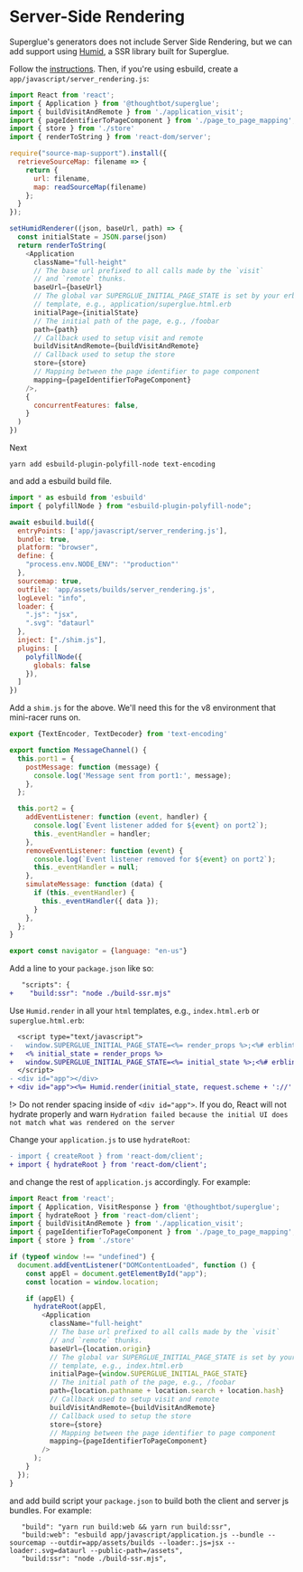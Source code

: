 # Server-Side Rendering

Superglue's generators does not include Server Side Rendering, but we
can add support using [Humid](https://github.com/thoughtbot/humid), a SSR library
built for Superglue.

Follow the [instructions](https://github.com/thoughtbot/humid#installation).
Then, if you're using esbuild, create a `app/javascript/server_rendering.js`:

```js
import React from 'react';
import { Application } from '@thoughtbot/superglue';
import { buildVisitAndRemote } from './application_visit';
import { pageIdentifierToPageComponent } from './page_to_page_mapping';
import { store } from './store'
import { renderToString } from 'react-dom/server';

require("source-map-support").install({
  retrieveSourceMap: filename => {
    return {
      url: filename,
      map: readSourceMap(filename)
    };
  }
});

setHumidRenderer((json, baseUrl, path) => {
  const initialState = JSON.parse(json)
  return renderToString(
    <Application
      className="full-height"
      // The base url prefixed to all calls made by the `visit`
      // and `remote` thunks.
      baseUrl={baseUrl}
      // The global var SUPERGLUE_INITIAL_PAGE_STATE is set by your erb
      // template, e.g., application/superglue.html.erb
      initialPage={initialState}
      // The initial path of the page, e.g., /foobar
      path={path}
      // Callback used to setup visit and remote
      buildVisitAndRemote={buildVisitAndRemote}
      // Callback used to setup the store
      store={store}
      // Mapping between the page identifier to page component
      mapping={pageIdentifierToPageComponent}
    />,
    {
      concurrentFeatures: false,
    }
  )
})
```

Next

```terminal
yarn add esbuild-plugin-polyfill-node text-encoding
```

and add a esbuild build file.

```js
import * as esbuild from 'esbuild'
import { polyfillNode } from "esbuild-plugin-polyfill-node";

await esbuild.build({
  entryPoints: ['app/javascript/server_rendering.js'],
  bundle: true,
  platform: "browser",
  define: {
    "process.env.NODE_ENV": '"production"'
  },
  sourcemap: true,
  outfile: 'app/assets/builds/server_rendering.js',
  logLevel: "info",
  loader: {
    ".js": "jsx",
    ".svg": "dataurl"
  },
  inject: ["./shim.js"],
  plugins: [
    polyfillNode({
      globals: false
    }),
  ]
})
```

Add a `shim.js` for the above. We'll need this for the v8 environment that mini-racer runs on.

```javascript
export {TextEncoder, TextDecoder} from 'text-encoding'

export function MessageChannel() {
  this.port1 = {
    postMessage: function (message) {
      console.log('Message sent from port1:', message);
    },
  };

  this.port2 = {
    addEventListener: function (event, handler) {
      console.log(`Event listener added for ${event} on port2`);
      this._eventHandler = handler;
    },
    removeEventListener: function (event) {
      console.log(`Event listener removed for ${event} on port2`);
      this._eventHandler = null;
    },
    simulateMessage: function (data) {
      if (this._eventHandler) {
        this._eventHandler({ data });
      }
    },
  };
}

export const navigator = {language: "en-us"}
```

Add a line to your `package.json` like so:

```diff
   "scripts": {
+    "build:ssr": "node ./build-ssr.mjs"
```

Use `Humid.render` in all your `html` templates, e.g., `index.html.erb` or `superglue.html.erb`:

```diff
  <script type="text/javascript">
-   window.SUPERGLUE_INITIAL_PAGE_STATE=<%= render_props %>;<%# erblint:disable ErbSafety %>
+   <% initial_state = render_props %>
+   window.SUPERGLUE_INITIAL_PAGE_STATE=<%= initial_state %>;<%# erblint:disable ErbSafety %>
  </script>
- <div id="app"></div>
+ <div id="app"><%= Humid.render(initial_state, request.scheme + '://' + request.host_with_port, request.fullpath).html_safe %></div>
```

!> Do not render spacing inside of `<div id="app">`. If you do, React will not hydrate properly and
warn `Hydration failed because the initial UI does not match what was rendered on the server`

Change your `application.js` to use `hydrateRoot`:

```diff
- import { createRoot } from 'react-dom/client';
+ import { hydrateRoot } from 'react-dom/client';
```

and change the rest of `application.js` accordingly. For example:

```js
import React from 'react';
import { Application, VisitResponse } from '@thoughtbot/superglue';
import { hydrateRoot } from 'react-dom/client';
import { buildVisitAndRemote } from './application_visit';
import { pageIdentifierToPageComponent } from './page_to_page_mapping';
import { store } from './store'

if (typeof window !== "undefined") {
  document.addEventListener("DOMContentLoaded", function () {
    const appEl = document.getElementById("app");
    const location = window.location;

    if (appEl) {
      hydrateRoot(appEl,
        <Application
          className="full-height"
          // The base url prefixed to all calls made by the `visit`
          // and `remote` thunks.
          baseUrl={location.origin}
          // The global var SUPERGLUE_INITIAL_PAGE_STATE is set by your erb
          // template, e.g., index.html.erb
          initialPage={window.SUPERGLUE_INITIAL_PAGE_STATE}
          // The initial path of the page, e.g., /foobar
          path={location.pathname + location.search + location.hash}
          // Callback used to setup visit and remote
          buildVisitAndRemote={buildVisitAndRemote}
          // Callback used to setup the store
          store={store}
          // Mapping between the page identifier to page component
          mapping={pageIdentifierToPageComponent}
        />
      );
    }
  });
}
```

and add build script your `package.json` to build both the client and server js bundles. For example:

```
   "build": "yarn run build:web && yarn run build:ssr",
   "build:web": "esbuild app/javascript/application.js --bundle --sourcemap --outdir=app/assets/builds --loader:.js=jsx --loader:.svg=dataurl --public-path=/assets",
   "build:ssr": "node ./build-ssr.mjs",
```
